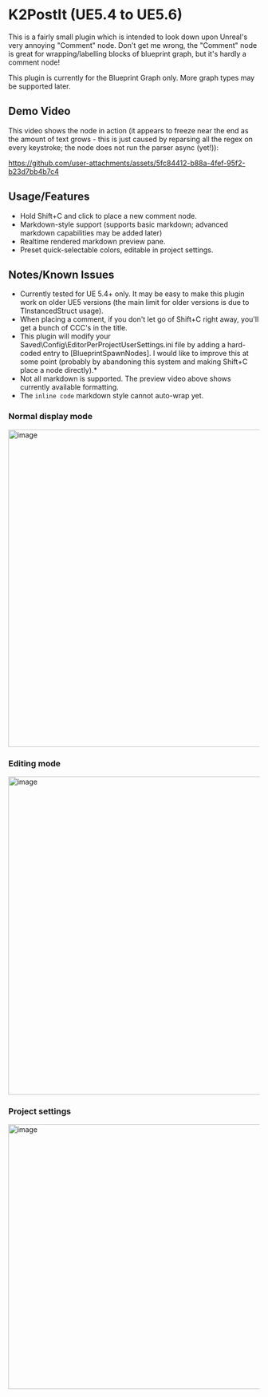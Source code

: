 # K2PostIt (UE5.4 to UE5.6)

This is a fairly small plugin which is intended to look down upon Unreal's very annoying "Comment" node. Don't get me wrong, the "Comment" node is great for wrapping/labelling blocks of blueprint graph, but it's hardly a comment node!

This plugin is currently for the Blueprint Graph only. More graph types may be supported later.

## Demo Video

This video shows the node in action (it appears to freeze near the end as the amount of text grows - this is just caused by reparsing all the regex on every keystroke; the node does not run the parser async (yet!)):

https://github.com/user-attachments/assets/5fc84412-b88a-4fef-95f2-b23d7bb4b7c4

## Usage/Features
- Hold Shift+C and click to place a new comment node.
- Markdown-style support (supports basic markdown; advanced markdown capabilities may be added later)
- Realtime rendered markdown preview pane.
- Preset quick-selectable colors, editable in project settings.

## Notes/Known Issues
- Currently tested for UE 5.4+ only. It may be easy to make this plugin work on older UE5 versions (the main limit for older versions is due to TInstancedStruct usage).
- When placing a comment, if you don't let go of Shift+C right away, you'll get a bunch of CCC's in the title.
- This plugin will modify your Saved\Config\EditorPerProjectUserSettings.ini file by adding a hard-coded entry to [BlueprintSpawnNodes]. I would like to improve this at some point (probably by abandoning this system and making Shift+C place a node directly).*
- Not all markdown is supported. The preview video above shows currently available formatting.
- The `inline code` markdown style cannot auto-wrap yet.
  
### Normal display mode
<img width="768" height="636" alt="image" src="https://github.com/user-attachments/assets/39c3a29e-85cc-45d2-b216-a3afbda98ee3" />

### Editing mode
<img width="1405" height="638" alt="image" src="https://github.com/user-attachments/assets/35d5357f-f48a-4b97-9efc-3882a39f57b6" />

### Project settings
<img width="913" height="531" alt="image" src="https://github.com/user-attachments/assets/88fa0702-bd12-46ea-8d10-07d55f9da884" />
